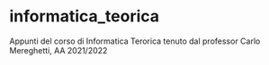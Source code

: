 # informatica_teorica
Appunti del corso di Informatica Terorica tenuto dal professor Carlo Mereghetti, AA 2021/2022
